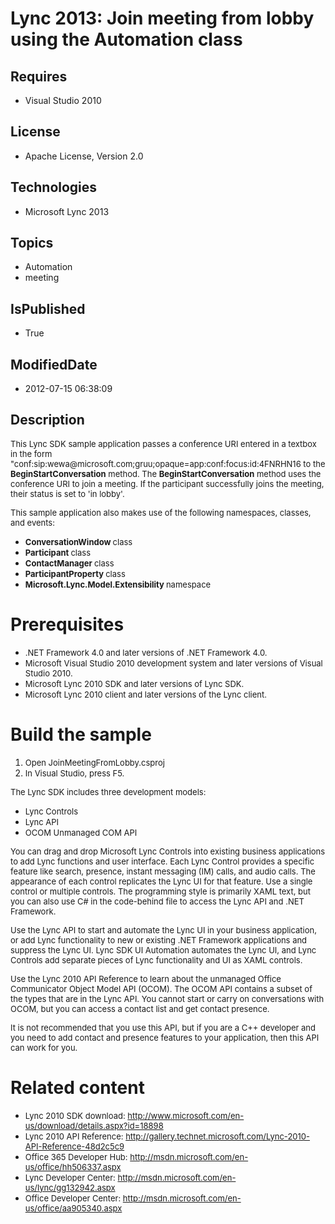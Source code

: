 # Lync 2013: Join meeting from lobby using the Automation class
## Requires
* Visual Studio 2010
## License
* Apache License, Version 2.0
## Technologies
* Microsoft Lync 2013
## Topics
* Automation
* meeting
## IsPublished
* True
## ModifiedDate
* 2012-07-15 06:38:09
## Description

<p><span style="font-size:small">This Lync SDK sample application passes a conference URI entered in a textbox in the form &quot;conf:sip:wewa@microsoft.com;gruu;opaque=app:conf:focus:id:4FNRHN16 to the
<strong>BeginStartConversation</strong> method. The <strong>BeginStartConversation</strong> method uses the conference URI to join a meeting. If the participant successfully joins the meeting, their status is set to 'in lobby'.</span></p>
<p><span style="font-size:small">This sample application also makes use of the following namespaces, classes, and events:</span></p>
<ul>
<li><span style="font-size:small"><strong>ConversationWindow </strong>class</span>
</li><li><span style="font-size:small"><strong>Participant </strong>class</span> </li><li><span style="font-size:small"><strong>ContactManager </strong>class</span> </li><li><span style="font-size:small"><strong>ParticipantProperty </strong>class</span>
</li><li><span style="font-size:small"><strong>Microsoft.Lync.Model.Extensibility </strong>
namespace</span> </li></ul>
<h1>Prerequisites</h1>
<ul>
<li><span style="font-size:small">.NET Framework 4.0 and later versions of .NET Framework 4.0.</span>
</li><li><span style="font-size:small">Microsoft Visual Studio 2010 development system and later versions of Visual Studio 2010.</span>
</li><li><span style="font-size:small">Microsoft Lync 2010 SDK and later versions of Lync SDK.</span>
</li><li><span style="font-size:small">Microsoft Lync 2010 client and later versions of the Lync client.</span>
</li></ul>
<h1>Build the sample</h1>
<ol>
<li><span style="font-size:small">Open JoinMeetingFromLobby.csproj</span> </li><li><span style="font-size:small">In Visual Studio, press F5.</span> </li></ol>
<p><span style="font-size:small">The Lync SDK includes three development models:</span></p>
<ul>
<li><span style="font-size:small">Lync Controls</span> </li><li><span style="font-size:small">Lync API</span> </li><li><span style="font-size:small">OCOM Unmanaged COM API</span> </li></ul>
<p><span style="font-size:small">You can drag and drop Microsoft Lync Controls into existing business applications to add Lync functions and user interface. Each Lync Control provides a specific feature like search, presence, instant messaging (IM) calls, and
 audio calls. The appearance of each control replicates the Lync UI for that feature. Use a single control or multiple controls. The programming style is primarily XAML text, but you can also use C# in the code-behind file to access the Lync API and .NET Framework.</span></p>
<p><span style="font-size:small">Use the Lync API to start and automate the Lync UI in your business application, or add Lync functionality to new or existing .NET Framework applications and suppress the Lync UI. Lync SDK UI Automation automates the Lync UI,
 and Lync Controls add separate pieces of Lync functionality and UI as XAML controls.</span></p>
<p><span style="font-size:small">Use the Lync 2010 API Reference to learn about the unmanaged Office Communicator Object Model API (OCOM). The OCOM API contains a subset of the types that are in the Lync API. You cannot start or carry on conversations with
 OCOM, but you can access a contact list and get contact presence. </span></p>
<p><span style="font-size:small">It is not recommended that you use this API, but if you are a C&#43;&#43; developer and you need to add contact and presence features to your application, then this API can work for you.</span></p>
<h1>Related content&nbsp;</h1>
<ul>
<li><span style="font-size:small">Lync 2010 SDK download: <a href="http://www.microsoft.com/en-us/download/details.aspx?id=18898">
http://www.microsoft.com/en-us/download/details.aspx?id=18898</a></span> </li><li><span style="font-size:small">Lync 2010 API Reference: <a href="http://gallery.technet.microsoft.com/Lync-2010-API-Reference-48d2c5c9">
http://gallery.technet.microsoft.com/Lync-2010-API-Reference-48d2c5c9</a></span> </li><li><span style="font-size:small">Office 365 Developer Hub: <a href="http://msdn.microsoft.com/en-us/office/hh506337.aspx">
http://msdn.microsoft.com/en-us/office/hh506337.aspx</a></span> </li><li><span style="font-size:small">Lync Developer Center: <a href="http://msdn.microsoft.com/en-us/lync/gg132942.aspx">
http://msdn.microsoft.com/en-us/lync/gg132942.aspx</a></span> </li><li><span style="font-size:small">Office Developer Center: <a href="http://msdn.microsoft.com/en-us/office/aa905340.aspx">
http://msdn.microsoft.com/en-us/office/aa905340.aspx</a></span> </li></ul>
